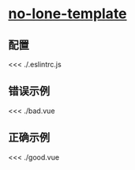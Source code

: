 
# [no-lone-template](https://eslint.vuejs.org/rules/no-lone-template.html)

## 配置

<<< ./.eslintrc.js

## 错误示例

<<< ./bad.vue

## 正确示例

<<< ./good.vue
        
